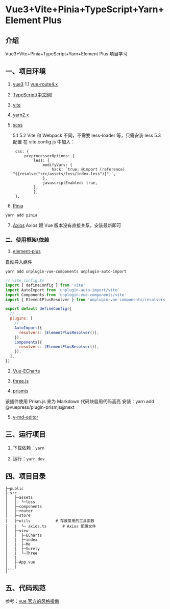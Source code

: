 # Vue3+Vite+Pinia+TypeScript+Yarn+Element Plus

## 介绍

Vue3+Vite+Pinia+TypeScript+Yarn+Element Plus 项目学习

## 一、项目环境

1. [vue3](https://cn.vuejs.org/guide/introduction.html)
   1.1 [vue-route4.x](https://router.vuejs.org/zh/introduction.html)

2. [TypeScript](https://www.typescriptlang.org/docs/handbook/typescript-in-5-minutes.html)([中文网](https://www.tslang.cn/docs/handbook/basic-types.html))
3. [vite](https://cn.vitejs.dev/)
4. [yarn2.x](https://www.yarnpkg.cn/getting-started)

5. [scss]()

   5.1
   5.2 Vite 和 Webpack 不同，不需要 less-loader 等，只需安装 less
   5.3 配置
   在 vite.config.js 中加入：

   ```
    css: {
        preprocessorOptions: {
            less: {
                modifyVars: {
                    hack: `true; @import (reference) "${resolve("src/assets/less/index.less")}";`,
                },
                javascriptEnabled: true,
            },
            },
    },
   ```

6. [Pinia](https://pinia.web3doc.top/)

`yarn add pinia`

7. [Axios](https://www.axios-http.cn/docs/intro) Axios 跟 Vue 版本没有直接关系，安装最新即可

### 二、使用框架\依赖

1. [element-plus](https://element-plus.gitee.io/zh-CN/)

[自动导入组件](https://element-plus.gitee.io/zh-CN/guide/quickstart.html)

`yarn add unplugin-vue-components unplugin-auto-import`

```js
// vite.config.ts
import { defineConfig } from 'vite'
import AutoImport from 'unplugin-auto-import/vite'
import Components from 'unplugin-vue-components/vite'
import { ElementPlusResolver } from 'unplugin-vue-components/resolvers'

export default defineConfig({
  // ...
  plugins: [
    // ...
    AutoImport({
      resolvers: [ElementPlusResolver()],
    }),
    Components({
      resolvers: [ElementPlusResolver()],
    }),
  ],
})
```

2. [Vue-ECharts](https://ecomfe.github.io/vue-echarts/README.zh-Hans.html)
3. [three.js](https://threejs.org/docs/index.html#manual/zh/introduction/Creating-a-scene)

4. [prismjs](https://vuepress.github.io/zh/reference/plugin/prismjs.html)

该插件使用 Prism.js 来为 Markdown 代码块启用代码高亮
安装：yarn add @vuepress/plugin-prismjs@next

5. [v-md-editor](http://ckang1229.gitee.io/vue-markdown-editor/zh/)

## 三、运行项目

1. 下载依赖：`yarn`

2. 运行：`yarn dev`

## 四、项目目录

````
├─public
├─src
│   ├─assets
│   │  └─less
│   ├─components
│   ├─router
│   ├─store
│   ├─utils           # 存放常用的工具函数
│   |  └─ axios.ts       # Axios 配置文件
│   ├─view
│   |  ├─ECharts
│   |  ├─index
│   |  ├─Me
│   |  ├─Surely
│   |  └─Three
│   |
│   ├─App.vue
│   |
│```
````

## 五、代码规范

参考：[vue 官方的风格指南](https://vuejs.bootcss.com/style-guide/)
